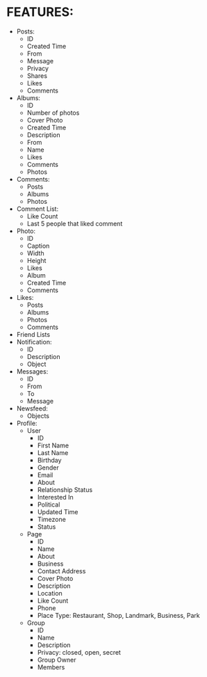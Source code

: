 # FEATURES:
* Posts:
	- ID
	- Created Time
	- From
	- Message
	- Privacy
	- Shares
	- Likes
	- Comments
* Albums:
	- ID
	- Number of photos
	- Cover Photo
	- Created Time
	- Description
	- From
	- Name
	- Likes
	- Comments
	- Photos
* Comments:
	- Posts
	- Albums
	- Photos
* Comment List:
	- Like Count
	- Last 5 people that liked comment
* Photo:
	- ID
	- Caption
	- Width
	- Height
	- Likes
	- Album
	- Created Time
	- Comments
* Likes:
	- Posts
	- Albums
	- Photos
	- Comments
* Friend Lists
* Notification:
	- ID
	- Description
	- Object
* Messages:
	- ID
	- From
	- To
	- Message
* Newsfeed:
	- Objects
* Profile:
	- User
		- ID
		- First Name
		- Last Name
		- Birthday
		- Gender
		- Email
		- About
		- Relationship Status
		- Interested In
		- Political
		- Updated Time
		- Timezone
		- Status
	- Page
		- ID
		- Name
		- About
		- Business
		- Contact Address
		- Cover Photo
		- Description
		- Location
		- Like Count
		- Phone
		- Place Type: Restaurant, Shop, Landmark, Business, Park
	- Group
		- ID
		- Name
		- Description
		- Privacy: closed, open, secret
		- Group Owner
		- Members
